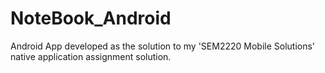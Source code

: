 # NoteBook_Android
Android App developed as the solution to my 'SEM2220 Mobile Solutions' native application assignment solution.
